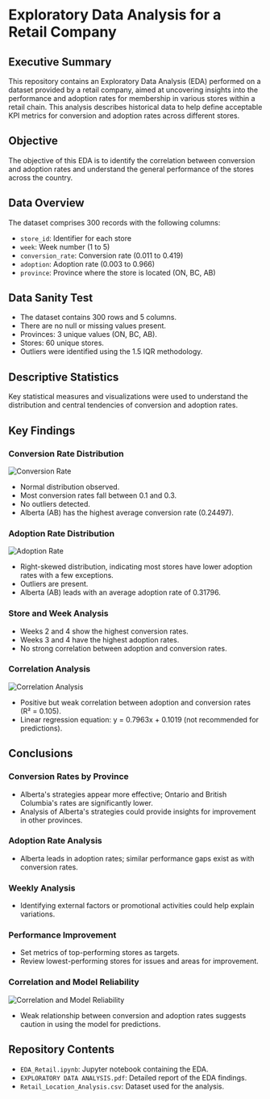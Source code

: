 # Exploratory Data Analysis for a Retail Company

## Executive Summary

This repository contains an Exploratory Data Analysis (EDA) performed on a dataset provided by a retail company, aimed at uncovering insights into the performance and adoption rates for membership in various stores within a retail chain. This analysis describes historical data to help define acceptable KPI metrics for conversion and adoption rates across different stores.

## Objective

The objective of this EDA is to identify the correlation between conversion and adoption rates and understand the general performance of the stores across the country.

## Data Overview

The dataset comprises 300 records with the following columns:
- `store_id`: Identifier for each store
- `week`: Week number (1 to 5)
- `conversion_rate`: Conversion rate (0.011 to 0.419)
- `adoption`: Adoption rate (0.003 to 0.966)
- `province`: Province where the store is located (ON, BC, AB)

## Data Sanity Test

- The dataset contains 300 rows and 5 columns.
- There are no null or missing values present.
- Provinces: 3 unique values (ON, BC, AB).
- Stores: 60 unique stores.
- Outliers were identified using the 1.5 IQR methodology.

## Descriptive Statistics

Key statistical measures and visualizations were used to understand the distribution and central tendencies of conversion and adoption rates.

## Key Findings

### Conversion Rate Distribution

![Conversion Rate](https://drive.google.com/uc?export=view&id=1euVV2qICNw1GAUmnMy4bvSiOjLXwIui6)  
- Normal distribution observed.
- Most conversion rates fall between 0.1 and 0.3.
- No outliers detected.
- Alberta (AB) has the highest average conversion rate (0.24497).

### Adoption Rate Distribution

![Adoption Rate ](https://drive.google.com/uc?export=view&id=1Oqa93Ka65zTba0zFzbjihe1_cV-s4-ye) 
- Right-skewed distribution, indicating most stores have lower adoption rates with a few exceptions.
- Outliers are present.
- Alberta (AB) leads with an average adoption rate of 0.31796.

### Store and Week Analysis
- Weeks 2 and 4 show the highest conversion rates.
- Weeks 3 and 4 have the highest adoption rates.
- No strong correlation between adoption and conversion rates.

### Correlation Analysis

![Correlation Analysis](https://drive.google.com/uc?export=view&id=1asxtsRu0b2P0iBLd1JqaBSQ8sBYISIYB) 
- Positive but weak correlation between adoption and conversion rates (R² = 0.105).
- Linear regression equation: y = 0.7963x + 0.1019 (not recommended for predictions).

## Conclusions

### Conversion Rates by Province
- Alberta's strategies appear more effective; Ontario and British Columbia's rates are significantly lower.
- Analysis of Alberta's strategies could provide insights for improvement in other provinces.

### Adoption Rate Analysis
- Alberta leads in adoption rates; similar performance gaps exist as with conversion rates.

### Weekly Analysis
- Identifying external factors or promotional activities could help explain variations.

### Performance Improvement
- Set metrics of top-performing stores as targets.
- Review lowest-performing stores for issues and areas for improvement.

### Correlation and Model Reliability

![Correlation and Model Reliability](https://drive.google.com/uc?export=view&id=1ZNMm4IRE0gE2jfbjEUCvPkerb6e4QIsN) 
- Weak relationship between conversion and adoption rates suggests caution in using the model for predictions.

## Repository Contents

- `EDA_Retail.ipynb`: Jupyter notebook containing the EDA.
- `EXPLORATORY DATA ANALYSIS.pdf`: Detailed report of the EDA findings.
- `Retail_Location_Analysis.csv`: Dataset used for the analysis.


